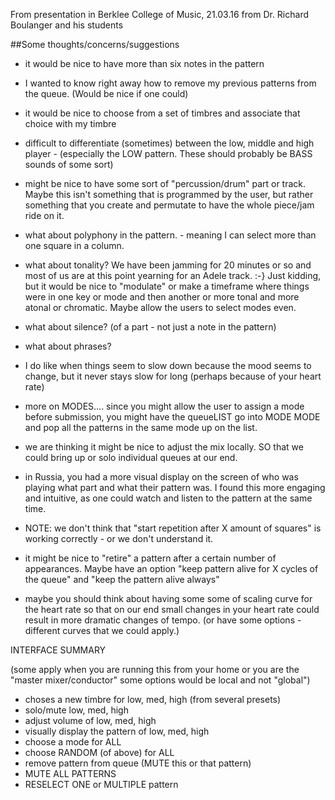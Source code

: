 From presentation in Berklee College of Music, 21.03.16
from Dr. Richard Boulanger and his students

##Some thoughts/concerns/suggestions


- it would be nice to have more than six notes in the pattern

- I wanted to know right away how to remove my previous patterns from the
queue.  (Would be nice if one could)

- it would be nice to choose from a set of timbres and associate that
choice with my timbre

- difficult to differentiate (sometimes) between the low, middle and high
player - (especially the LOW pattern.  These should probably be BASS sounds
of some sort)

- might be nice to have some sort of "percussion/drum" part or track.
Maybe this isn't something that is programmed by the user, but rather
something that you create and permutate to have the whole piece/jam ride on
it.

- what about polyphony in the pattern. - meaning I can select more than one
square in a column.

- what about tonality?  We have been jamming for 20 minutes or so and most
of us are at this point yearning for an Adele track.  :-}  Just kidding,
but it would be nice to "modulate" or make a timeframe where things were in
one key or mode and then another or more tonal and more atonal or
chromatic.  Maybe allow the users to select modes even.

- what about silence?  (of a part - not just a note in the pattern)

- what about phrases?

- I do like when things seem to slow down because the mood seems to change,
but it never stays slow for long (perhaps because of your heart rate)

- more on MODES.... since you might allow the user to assign a mode before
submission, you might have the queueLIST go into MODE MODE and pop all the
patterns in the same mode up on the list.

- we are thinking it might be nice to adjust the mix locally.  SO that we
could bring up or solo individual queues at our end.

- in Russia, you had a more visual display on the screen of who was playing
what part and what their pattern was.  I found this more engaging and
intuitive, as one could watch and listen to the pattern at the same time.

- NOTE: we don't think that "start repetition after X amount of squares" is
working correctly - or we don't understand it.

- it might be nice to "retire" a pattern after a certain number of
appearances.  Maybe have an option "keep pattern alive for X cycles of the
queue" and "keep the pattern alive always"

- maybe you should think about having some some of scaling curve for the
heart rate so that on our end small changes in your heart rate could result
in more dramatic changes of tempo.  (or have some options - different
curves that we could apply.)

INTERFACE SUMMARY

(some apply when you are running this from your home or you are the "master
mixer/conductor" some options would be local and not "global")

+ choses a new timbre for low, med, high (from several presets)
+ solo/mute low, med, high
+ adjust volume of low, med, high
+ visually display the pattern of low, med, high
+ choose a mode for ALL
+ choose RANDOM (of above) for ALL
+ remove pattern from queue (MUTE this or that pattern)
+ MUTE ALL PATTERNS
+ RESELECT ONE or MULTIPLE pattern

 
